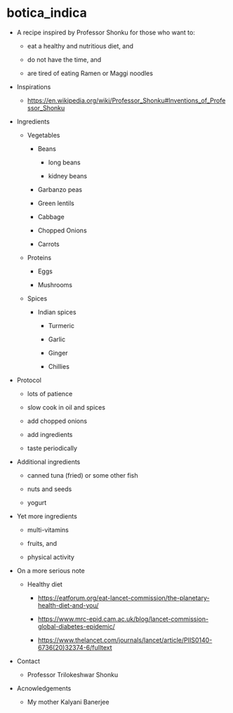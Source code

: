 # botica_indica

* A recipe inspired by Professor Shonku for those who want to:

   * eat a healthy and nutritious diet, and
   
   * do not have the time, and
   
   * are tired of eating Ramen or Maggi noodles


* Inspirations

    * https://en.wikipedia.org/wiki/Professor_Shonku#Inventions_of_Professor_Shonku

* Ingredients

   * Vegetables

      * Beans 
   
         * long beans
      
         * kidney beans
      
      * Garbanzo peas
   
      * Green lentils
   
      * Cabbage
      
      * Chopped Onions
      
      * Carrots
   
   * Proteins
   
      * Eggs
   
      * Mushrooms
   
   * Spices
   
      * Indian spices
      
         * Turmeric
         
         * Garlic
         
         * Ginger
         
         * Chillies
   
* Protocol

  * lots of patience
  
  * slow cook in oil and spices
  
  * add chopped onions
  
  * add ingredients
  
  * taste periodically
  
   
* Additional ingredients

    * canned tuna (fried) or some other fish

    * nuts and seeds
    
    * yogurt
    
    
* Yet more ingredients
    
    * multi-vitamins
    
    * fruits, and
    
    * physical activity


* On a more serious note

    * Healthy diet

      * https://eatforum.org/eat-lancet-commission/the-planetary-health-diet-and-you/
      
      * https://www.mrc-epid.cam.ac.uk/blog/lancet-commission-global-diabetes-epidemic/
      
      * https://www.thelancet.com/journals/lancet/article/PIIS0140-6736(20)32374-6/fulltext


* Contact

   * Professor Trilokeshwar Shonku


* Acnowledgements
   
   * My mother Kalyani Banerjee
   
   
